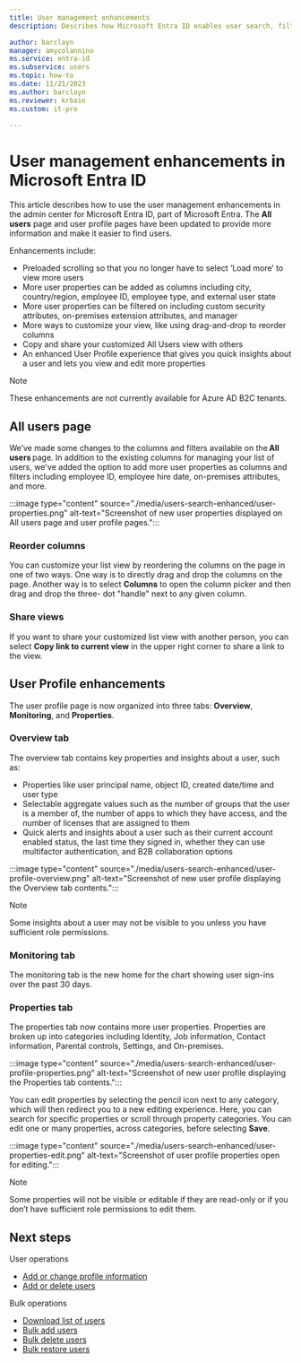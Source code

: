 ```yaml
---
title: User management enhancements
description: Describes how Microsoft Entra ID enables user search, filtering, and more information about your users.

author: barclayn
manager: amycolannino
ms.service: entra-id
ms.subservice: users
ms.topic: how-to
ms.date: 11/21/2023
ms.author: barclayn
ms.reviewer: krbain
ms.custom: it-pro

---
```


# User management enhancements in Microsoft Entra ID

This article describes how to use the user management enhancements in the admin center for Microsoft Entra ID, part of Microsoft Entra. The **All users** page and user profile pages have been updated to provide more information and make it easier to find users.

Enhancements include:

- Preloaded scrolling so that you no longer have to select ‘Load more’ to view more users 
- More user properties can be added as columns including city, country/region, employee ID, employee type, and external user state
- More user properties can be filtered on including custom security attributes, on-premises extension attributes, and manager 
- More ways to customize your view, like using drag-and-drop to reorder columns 
- Copy and share your customized All Users view with others 
- An enhanced User Profile experience that gives you quick insights about a user and lets you view and edit more properties 

> [!NOTE]
> These enhancements are not currently available for Azure AD B2C tenants.

## All users page

We’ve made some changes to the columns and filters available on the **All users** page. In addition to the existing columns for managing your list of users, we've added the option to add more user properties as columns and filters including employee ID, employee hire date, on-premises attributes, and more. 

:::image type="content" source="./media/users-search-enhanced/user-properties.png" alt-text="Screenshot of new user properties displayed on All users page and user profile pages.":::

### Reorder columns

You can customize your list view by reordering the columns on the page in one of two ways. One way is to directly drag and drop the columns on the page. Another way is to select **Columns** to open the column picker and then drag and drop the three- dot "handle" next to any given column. 

### Share views

If you want to share your customized list view with another person, you can select **Copy link to current view** in the upper right corner to share a link to the view. 

## User Profile enhancements

The user profile page is now organized into three tabs: **Overview**, **Monitoring**, and **Properties**.  

### Overview tab 

The overview tab contains key properties and insights about a user, such as: 

- Properties like user principal name, object ID, created date/time and user type 
- Selectable aggregate values such as the number of groups that the user is a member of, the number of apps to which they have access, and the number of licenses that are assigned to them 
- Quick alerts and insights about a user such as their current account enabled status, the last time they signed in, whether they can use multifactor authentication, and B2B collaboration options

:::image type="content" source="./media/users-search-enhanced/user-profile-overview.png" alt-text="Screenshot of new user profile displaying the Overview tab contents.":::

> [!NOTE] 
> Some insights about a user may not be visible to you unless you have sufficient role permissions.  

### Monitoring tab 

The monitoring tab is the new home for the chart showing user sign-ins over the past 30 days.  

### Properties tab 

The properties tab now contains more user properties. Properties are broken up into categories including Identity, Job information, Contact information, Parental controls, Settings, and On-premises.  

:::image type="content" source="./media/users-search-enhanced/user-profile-properties.png" alt-text="Screenshot of new user profile displaying the Properties tab contents.":::

You can edit properties by selecting the pencil icon next to any category, which will then redirect you to a new editing experience. Here, you can search for specific properties or scroll through property categories. You can edit one or many properties, across categories, before selecting **Save**. 

:::image type="content" source="./media/users-search-enhanced/user-properties-edit.png" alt-text="Screenshot of user profile properties open for editing.":::

> [!NOTE] 
> Some properties will not be visible or editable if they are read-only or if you don’t have sufficient role permissions to edit them. 

## Next steps

User operations

- [Add or change profile information](~/fundamentals/how-to-manage-user-profile-info.yml)
- [Add or delete users](~/fundamentals/add-users.md)

Bulk operations

- [Download list of users](users-bulk-download.md)
- [Bulk add users](users-bulk-add.md)
- [Bulk delete users](users-bulk-delete.md)
- [Bulk restore users](users-bulk-restore.md)

